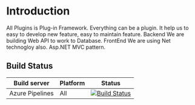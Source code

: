 # Introduction 
All Plugins is Plug-in Framework. Everything can be a plugin. It help us to easy to develop new feature, easy to maintain feature.
Backend
We are building Web API to work to Database. 
FrontEnd
We are using Net technogloy also. Asp.NET MVC pattern. 

## Build Status
| Build server    | Platform       | Status      |
|-----------------|----------------|-------------|
| Azure Pipelines | All            |[![Build Status](https://dev.azure.com/devbetternet/Plugin/_apis/build/status/allplugins.net?branchName=master)](https://dev.azure.com/devbetternet/Plugin/_build/latest?definitionId=20&branchName=master)
